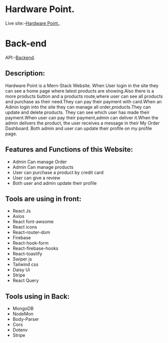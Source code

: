 # Hardware Point.


Live site:-[Hardware Point.](https://assignment12-685d7.web.app/).


# Back-end

API:-[Backend](https://hardware-server.up.railway.app/).


## Description:
Hardware Point is a Mern-Stack Website. When User login in the site they can see a home page where latest products are showing.Also there is a more products button and a products route,where user can see all products and purchase as their need.They can pay their payment with card.When an Admin login into the site they can manage all order,products.They can update and delete products.
They can see which user has made their payment.When user can pay their payment,admin can deliver it.When the admin delivers the product, the user receives a message in their My Order Dashboard.
Both admin and user can update their profile on my profile page.

## Features and Functions of this Website:
* Admin Can manage Order
* Admin Can manage products
* User can purchase a product by credit card
* User can give a review
* Both user and admin update their profile


## Tools are using in front:
* React Js
* Axios
* React font-awsome
* React icons
* React-router-dom
* Firebase 
* React-hook-form
* React-firebase-hooks
* React-toastify
* Swiper js
* Tailwind css
* Daisy Ui
* Stripe
* React Query

## Tools using in Back:
* MongoDB
* NodeMon
* Body-Parser
* Cors
* Dotenv
* Stripe